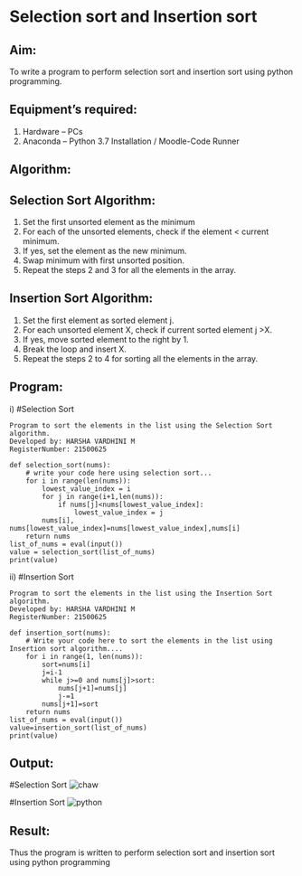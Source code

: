 
# Selection sort and Insertion sort
## Aim:
To write a program to perform selection sort and insertion sort using python programming.
## Equipment’s required:
1.	Hardware – PCs
2.	Anaconda – Python 3.7 Installation / Moodle-Code Runner
## Algorithm:
## Selection Sort Algorithm:
1.	Set the first unsorted element as the minimum
2.	For each of the unsorted elements, check if the element < current minimum.
3.	If yes, set the element as the new minimum.
4.	Swap minimum with first unsorted position.
5.	Repeat the steps 2 and 3 for all the elements in the array.
## Insertion Sort Algorithm:
1.	Set the first element as sorted element j.
2.	For each unsorted element X, check if current sorted element j >X.
3.	If yes, move sorted element to the right by 1.
4.	Break the loop and insert X.
5.	Repeat the steps 2 to 4 for sorting all the elements in the array.
## Program:
i)	#Selection Sort
```
Program to sort the elements in the list using the Selection Sort algorithm.
Developed by: HARSHA VARDHINI M
RegisterNumber: 21500625

def selection_sort(nums):
    # write your code here using selection sort...
    for i in range(len(nums)):
        lowest_value_index = i
        for j in range(i+1,len(nums)):
            if nums[j]<nums[lowest_value_index]:
                lowest_value_index = j
        nums[i], nums[lowest_value_index]=nums[lowest_value_index],nums[i]
    return nums
list_of_nums = eval(input())
value = selection_sort(list_of_nums)
print(value)
```
ii)	#Insertion Sort
```
Program to sort the elements in the list using the Insertion Sort algorithm.
Developed by: HARSHA VARDHINI M
RegisterNumber: 21500625

def insertion_sort(nums):
    # Write your code here to sort the elements in the list using Insertion sort algorithm....
    for i in range(1, len(nums)):
        sort=nums[i]
        j=i-1
        while j>=0 and nums[j]>sort:
            nums[j+1]=nums[j]
            j-=1
        nums[j+1]=sort
    return nums
list_of_nums = eval(input())
value=insertion_sort(list_of_nums)
print(value)
```

## Output:
#Selection Sort
![chaw](https://user-images.githubusercontent.com/93427208/148782457-3522582c-4862-455c-8c4b-e9c3043acce0.png)



#Insertion Sort
![python](https://user-images.githubusercontent.com/93427208/148782476-75396305-aab6-450f-8205-cabc37104c1c.png)


## Result:
Thus the program is written to perform selection sort and insertion sort using python programming
